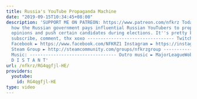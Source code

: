 ```yaml
---
title: Russia's YouTube Propaganda Machine
date: "2019-09-15T10:34:45+08:00"
description: 'SUPPORT ME ON PATREON: https://www.patreon.com/nfkrz Today we look at
  how the Russian government pays influential Russian YouTubers to propagate their
  opinions and push certain candidates during elections. It''s pretty bad. Smash like,
  subscribe, comment, thx xoxo --------------------------------- Twitch ► http://www.twitch.tv/nfkrz
  Facebook ► https://www.facebook.com/NFKRZ1 Instagram ► https://instagram.com/roman_nfkrz/
  Steam Group ► http://steamcommunity.com/groups/nfkrzgroup ---------------------------------
  Music: --------------------------------- Outro music ► MajorLeagueWobs/Holder -
  D I S T A N T'
url: /nfkrz/RG4qgfjl-HE/
providers:
  youtube:
    id: RG4qgfjl-HE
type: video
---
```

